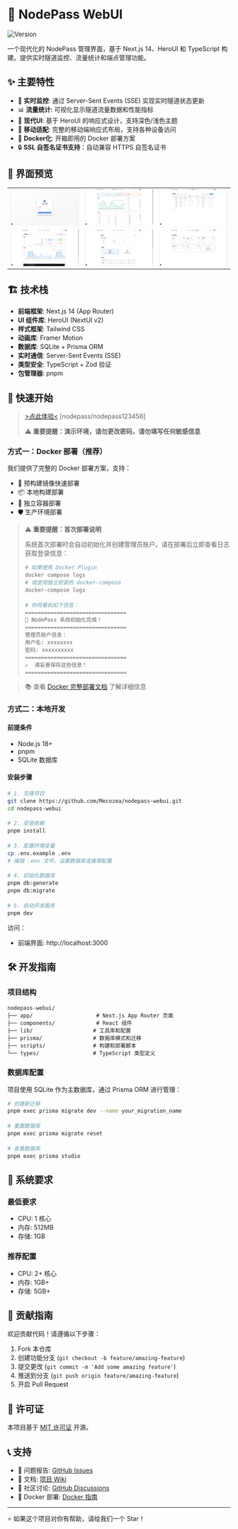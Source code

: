 # 🚀 NodePass WebUI

![Version](https://img.shields.io/badge/version-1.3.0-blue.svg)

一个现代化的 NodePass 管理界面，基于 Next.js 14、HeroUI 和 TypeScript 构建。提供实时隧道监控、流量统计和端点管理功能。

## ✨ 主要特性

- 🎯 **实时监控**: 通过 Server-Sent Events (SSE) 实现实时隧道状态更新
- 📊 **流量统计**: 可视化显示隧道流量数据和性能指标
- 🎨 **现代UI**: 基于 HeroUI 的响应式设计，支持深色/浅色主题
- 📱 **移动适配**: 完整的移动端响应式布局，支持各种设备访问
- 🐳 **Docker化**: 开箱即用的 Docker 部署方案
- 🔒 **SSL 自签名证书支持**：自动兼容 HTTPS 自签名证书

## 📸 界面预览

| | | |
|---|---|---|
| ![截图0](docs/00.png) | ![截图1](docs/01.png) | ![截图2](docs/02.png) |
| ![截图3](docs/03.png) | ![截图4](docs/04.png) | ![截图5](docs/05.png) |


## 🏗️ 技术栈

- **前端框架**: Next.js 14 (App Router)
- **UI 组件库**: HeroUI (NextUI v2)
- **样式框架**: Tailwind CSS
- **动画库**: Framer Motion
- **数据库**: SQLite + Prisma ORM
- **实时通信**: Server-Sent Events (SSE)
- **类型安全**: TypeScript + Zod 验证
- **包管理器**: pnpm

## 🚀 快速开始

>[>点此体验<](https://ihzdkxqijssj.us-east-1.clawcloudrun.com/) [nodepass/nodepass123456]
> 
> ⚠️ **重要提醒：演示环境，请勿更改密码，请勿填写任何敏感信息**



### 方式一：Docker 部署（推荐）

我们提供了完整的 Docker 部署方案，支持：
- 🐳 预构建镜像快速部署
- 📦 本地构建部署
- 🔧 独立容器部署
- 🛡️ 生产环境部署

> ⚠️ **重要提醒：首次部署说明**
> 
> 系统首次部署时会自动初始化并创建管理员账户。请在部署后立即查看日志获取登录信息：
> ```bash
> # 如果使用 Docker Plugin
> docker compose logs
> # 或使用独立安装的 docker-compose
> docker-compose logs
> 
> # 你将看到如下信息：
> ================================
> 🚀 NodePass 系统初始化完成！
> ================================
> 管理员账户信息：
> 用户名: xxxxxxxx
> 密码: xxxxxxxxxx
> ================================
> ⚠️  请妥善保存这些信息！
> ================================
> ```

> 📚 查看 [Docker 完整部署文档](docs/DOCKER.md) 了解详细信息

### 方式二：本地开发

#### 前提条件

- Node.js 18+
- pnpm
- SQLite 数据库

#### 安装步骤

```bash
# 1. 克隆项目
git clone https://github.com/Mecozea/nodepass-webui.git
cd nodepass-webui

# 2. 安装依赖
pnpm install

# 3. 配置环境变量
cp .env.example .env
# 编辑 .env 文件，设置数据库连接等配置

# 4. 初始化数据库
pnpm db:generate
pnpm db:migrate

# 5. 启动开发服务
pnpm dev
```

访问：
- 前端界面: http://localhost:3000

## 🛠️ 开发指南

### 项目结构

```
nodepass-webui/
├── app/                    # Next.js App Router 页面
├── components/             # React 组件
├── lib/                   # 工具库和配置
├── prisma/                # 数据库模式和迁移
├── scripts/               # 构建和部署脚本
└── types/                 # TypeScript 类型定义
```

### 数据库配置

项目使用 SQLite 作为主数据库，通过 Prisma ORM 进行管理：

```bash
# 创建新迁移
pnpm exec prisma migrate dev --name your_migration_name

# 重置数据库
pnpm exec prisma migrate reset

# 查看数据库
pnpm exec prisma studio
```

## 🚦 系统要求

### 最低要求
- CPU: 1 核心
- 内存: 512MB
- 存储: 1GB

### 推荐配置
- CPU: 2+ 核心
- 内存: 1GB+
- 存储: 5GB+

## 🤝 贡献指南

欢迎贡献代码！请遵循以下步骤：

1. Fork 本仓库
2. 创建功能分支 (`git checkout -b feature/amazing-feature`)
3. 提交更改 (`git commit -m 'Add some amazing feature'`)
4. 推送到分支 (`git push origin feature/amazing-feature`)
5. 开启 Pull Request

## 📄 许可证

本项目基于 [MIT 许可证](LICENSE) 开源。

## 📞 支持

- 🐛 问题报告: [GitHub Issues](https://github.com/mecozea/nodepass-webui/issues)
- 📖 文档: [项目 Wiki](https://github.com/mecozea/nodepass-webui/wiki)
- 💬 社区讨论: [GitHub Discussions](https://github.com/mecozea/nodepass-webui/discussions)
- 🐳 Docker 部署: [Docker 指南](docs/DOCKER.md)

---

⭐ 如果这个项目对你有帮助，请给我们一个 Star！
